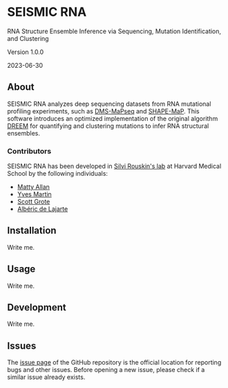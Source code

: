 
# SEISMIC RNA

RNA Structure Ensemble Inference via Sequencing, Mutation Identification, and
Clustering

Version 1.0.0

2023-06-30


## About

SEISMIC RNA analyzes deep sequencing datasets from RNA mutational profiling
experiments, such as [DMS-MaPseq](https://www.nature.com/articles/nmeth.4057)
and [SHAPE-MaP](https://www.nature.com/articles/nmeth.3029).
This software introduces an optimized implementation of the original algorithm
[DREEM](https://www.nature.com/articles/s41586-020-2253-5) for quantifying and
clustering mutations to infer RNA structural ensembles.


### Contributors

SEISMIC RNA has been developed in [Silvi Rouskin's lab](https://rouskinlab.com)
at Harvard Medical School by the following individuals:

- [Matty Allan](https://github.com/matthewfallan)
- [Yves Martin](https://github.com/yvesmartindestaillades)
- [Scott Grote](https://github.com/heWhosShouldersBlockTheSun)
- [Albéric de Lajarte](https://github.com/AlbericDeLajarte)


## Installation

Write me.


## Usage

Write me.


## Development

Write me.


## Issues

The [issue page](https://github.com/rouskinlab/seismic-rna/issues) of the GitHub
repository is the official location for reporting bugs and other issues. Before
opening a new issue, please check if a similar issue already exists.

